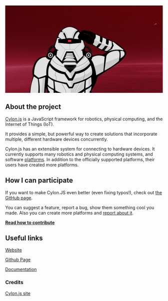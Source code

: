 ![cylonjs](/images/cylonjs.jpg)

## About the project

[Cylon.js](https://cylonjs.com/) is a JavaScript framework for robotics,
physical computing, and the Internet of Things (IoT).

It provides a simple, but powerful way to create solutions
that incorporate multiple, different hardware devices concurrently.

Cylon.js has an extensible system for connecting to hardware devices.
It currently supports many robotics and physical computing systems, and software [platforms](https://cylonjs.com/documentation/platforms/).
In addition to the officially supported platforms, their users have created more platforms.

## How I can participate

If you want to make Cylon.JS even better (even fixing typos!),
check out [the GitHub page](https://github.com/hybridgroup/cylon/).

You can suggest a feature, report a bug, show them something cool you made.
Also you can create more platforms and [report about it](https://github.com/hybridgroup/cylon-site#send-your-pull-request).

**[Read how to contribute](https://cylonjs.com/documentation/getting-started/#contributing)**


## Useful links

[Website](https://cylonjs.com/)

[Github Page](https://github.com/hybridgroup/cylon/)

[Documentation](https://cylonjs.com/documentation/)


### Credits

[Cylon.js site](https://cylonjs.com/)
